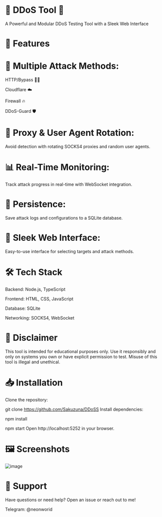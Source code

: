 
# 🚀 DDoS Tool 🚀
A Powerful and Modular DDoS Testing Tool with a Sleek Web Interface

# 🌟 Features
# 🎯 Multiple Attack Methods:

HTTP/Bypass 🕵️‍♂️

Cloudflare ☁️

Firewall 🔥

DDoS-Guard 🛡️

# 🔄 Proxy & User Agent Rotation:

Avoid detection with rotating SOCKS4 proxies and random user agents.

# 📊 Real-Time Monitoring:

Track attack progress in real-time with WebSocket integration.

# 💾 Persistence:

Save attack logs and configurations to a SQLite database.

# 🎨 Sleek Web Interface:

Easy-to-use interface for selecting targets and attack methods.

# 🛠️ Tech Stack
Backend: Node.js, TypeScript

Frontend: HTML, CSS, JavaScript

Database: SQLite

Networking: SOCKS4, WebSocket

# 🚨 Disclaimer
This tool is intended for educational purposes only. Use it responsibly and only on systems you own or have explicit permission to test. Misuse of this tool is illegal and unethical.

# 📥 Installation
Clone the repository:

git clone https://github.com/Sakuzuna/DDoSS
Install dependencies:

npm install

npm start
Open http://localhost:5252 in your browser.

# 🖼️ Screenshots
![image](https://github.com/user-attachments/assets/d5a9dc54-f7c0-46cf-8c29-44bda6dcea49)


# 💬 Support
Have questions or need help? Open an issue or reach out to me!

Telegram: @neonworid
